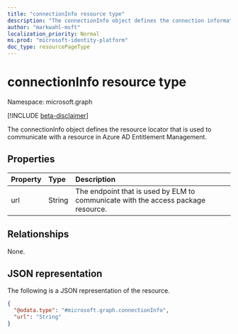 ```yaml
---
title: "connectionInfo resource type"
description: "The connectionInfo object defines the connection information that is used to communicate with a resource."
author: "markwahl-msft"
localization_priority: Normal
ms.prod: "microsoft-identity-platform"
doc_type: resourcePageType
---
```


# connectionInfo resource type

Namespace: microsoft.graph

[!INCLUDE [beta-disclaimer](../../includes/beta-disclaimer.md)]

The connectionInfo object defines the resource locator that is used to communicate with a resource in Azure AD Entitlement Management.

## Properties
|Property|Type|Description|
|:---|:---|:---|
|url|String|The endpoint that is used by ELM to communicate with the access package resource.|

## Relationships
None.

## JSON representation
The following is a JSON representation of the resource.
<!-- {
  "blockType": "resource",
  "@odata.type": "microsoft.graph.connectionInfo"
}
-->
``` json
{
  "@odata.type": "#microsoft.graph.connectionInfo",
  "url": "String"
}
```
